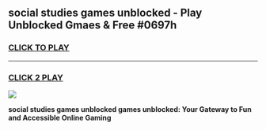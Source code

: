 
## social studies games unblocked - Play Unblocked Gmaes & Free #0697h
<h3>
<a href="https://news.freeplayer.one?title=social_studies_games_unblocked&ref=03M">CLICK TO PLAY</a></h3>
<hr>

<h3>
<a href="https://news.freeplayer.one?title=social_studies_games_unblocked&ref=03M">CLICK 2 PLAY</a>
  
</h3>

<a href="https://news.freeplayer.one?title=social_studies_games_unblocked&ref=03M"><img src="https://clearcache.store/games.png"></a>


**social studies games unblocked games unblocked: Your Gateway to Fun and Accessible Online Gaming**
